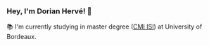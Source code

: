 ### Hey, I'm Dorian Hervé! 👋

<!--
**dorianherve/dorianherve** is a ✨ _special_ ✨ repository because its `README.md` (this file) appears on your GitHub profile.

Here are some ideas to get you started:

- 🔭 I’m currently working on ...
- 🌱 I’m currently learning ...
- 👯 I’m looking to collaborate on ...
- 🤔 I’m looking for help with ...
- 💬 Ask me about ...
- 📫 How to reach me: ...
- 😄 Pronouns: ...
- ⚡ Fun fact: ...
-->


📚 I'm currently studying in master degree (<a href='https://uf-mi.u-bordeaux.fr/sites/cmi-isi/'>CMI ISI</a>) at University of Bordeaux.
